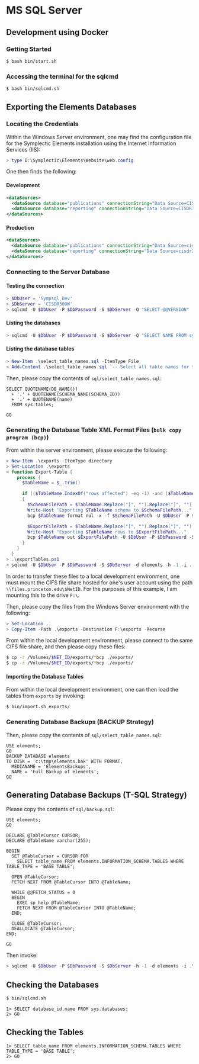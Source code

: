 # MS SQL Server

## Development using Docker
### Getting Started

```bash
$ bash bin/start.sh
```

### Accessing the terminal for the sqlcmd

```bash
$ bash bin/sqlcmd.sh
```

## Exporting the Elements Databases

### Locating the Credentials

Within the Windows Server environment, one may find the configuration file for the Symplectic Elements installation using the Internet Information Services (IIS):
```powershell
> type D:\Symplectic\Elements\Website\web.config
```

One then finds the following:

#### Development
```xml
<dataSources>
  <dataSource database="publications" connectionString="Data Source=CISDR300W;Initial Catalog=elements;Integrated Security=False;User ID=Sympsql_Dev;Password=$DbPassword" />
  <dataSource database="reporting" connectionString="Data Source=CISDR300W;Initial Catalog=elements-reporting;Integrated Security=False;User ID=Sympsql_Dev;Password=$DbPassword" />
</dataSources>
```

#### Production
```xml
<dataSources>
  <dataSource database="publications" connectionString="Data Source=cisdr200w.princeton.edu;Initial Catalog=elements;Integrated Security=False;User ID=sympsql;Password=$DbPassword" />
  <dataSource database="reporting" connectionString="Data Source=cisdr200w.princeton.edu;Initial Catalog=elements-reporting;Integrated Security=False;User ID=sympsql;Password=$DbPassword" />
</dataSources>
```

### Connecting to the Server Database

#### Testing the connection

```powershell
> $DbUser = 'Sympsql_Dev'
> $DbServer = 'CISDR300W'
> sqlcmd -U $DbUser -P $DbPassword -S $DbServer -Q "SELECT @@VERSION"
```

#### Listing the databases

```powershell
> sqlcmd -U $DbUser -P $DbPassword -S $DbServer -Q "SELECT NAME FROM sys.databases"
```

#### Listing the database tables

```powershell
> New-Item .\select_table_names.sql -ItemType File
> Add-Content .\select_table_names.sql '-- Select all table names for the elements database'
```

Then, please copy the contents of `sql/select_table_names.sql`:
```tsql
SELECT QUOTENAME(DB_NAME())
  + '.' + QUOTENAME(SCHEMA_NAME(SCHEMA_ID))
  + '.' + QUOTENAME(name)
  FROM sys.tables;

GO
```

### Generating the Database Table XML Format Files (`bulk copy program (bcp)`)

From within the server environment, please execute the following:

```powershell
> New-Item .\exports -ItemType directory
> Set-Location .\exports
> function Export-Table {
    process {
      $TableName = $_.Trim()

      if (($TableName.IndexOf("rows affected") -eq -1) -and ($TableName.length -gt 0))
      {
        $SchemaFilePath = $TableName.Replace("[", "").Replace("]", "").Replace(".", "_") + '_schema.xml'
        Write-Host "Exporting $TableName schema to $SchemaFilePath..."
        bcp $TableName format nul -x -f $SchemaFilePath -U $DbUser -P $DbPassword -S $DbServer -w

        $ExportFilePath = $TableName.Replace("[", "").Replace("]", "").Replace(".", "_") + '.bcp'
        Write-Host "Exporting $TableName rows to $ExportFilePath..."
        bcp $TableName out $ExportFilePath -U $DbUser -P $DbPassword -S $DbServer -w
      }
    }
  }
> .\exportTables.ps1
> sqlcmd -U $DbUser -P $DbPassword -S $DbServer -d elements -h -1 -i ..\select_table_names.sql | Export-Table

```

In order to transfer these files to a local development environment, one must mount the CIFS file share hosted for one's user account using the path `\\files.princeton.edu\$NetID`. For the purposes of this example, I am mounting this to the drive `F:\`.

Then, please copy the files from the Windows Server environment with the following:

```powershell
> Set-Location ..
> Copy-Item -Path .\exports -Destination F:\exports -Recurse
```

From within the local development environment, please connect to the same CIFS file share, and then please copy these files:

```bash
$ cp -r /Volumes/$NET_ID/exports/*bcp ./exports/
$ cp -r /Volumes/$NET_ID/exports/*bcp ./exports/
```

#### Importing the Database Tables

From within the local development environment, one can then load the tables from `exports` by invoking:

```bash
$ bin/import.sh exports/
```

### Generating Database Backups (BACKUP Strategy)

Then, please copy the contents of `sql/select_table_names.sql`:
```tsql
USE elements;
GO
BACKUP DATABASE elements
TO DISK = 'c:\tmp\elements.bak' WITH FORMAT,
  MEDIANAME = 'ElementsBackups',
  NAME = 'Full Backup of elements';
GO
```

## Generating Database Backups (T-SQL Strategy)

Please copy the contents of `sql/backup.sql`:
```tsql
USE elements;
GO

DECLARE @TableCursor CURSOR;
DECLARE @TableName varchar(255);

BEGIN
  SET @TableCursor = CURSOR FOR
    SELECT table_name FROM elements.INFORMATION_SCHEMA.TABLES WHERE TABLE_TYPE = 'BASE TABLE';

  OPEN @TableCursor;
  FETCH NEXT FROM @TableCursor INTO @TableName;

  WHILE @@FETCH_STATUS = 0
  BEGIN
    EXEC sp_help @TableName;
    FETCH NEXT FROM @TableCursor INTO @TableName;
  END;

  CLOSE @TableCursor;
  DEALLOCATE @TableCursor;
END;

GO
```

Then invoke:

```powershell
> sqlcmd -U $DbUser -P $DbPassword -S $DbServer -h -1 -d elements -i .\sql\backup.sql
```

## Checking the Databases

```bash
$ bin/sqlcmd.sh
```

```mssql
1> SELECT database_id,name FROM sys.databases;
2> GO
```

## Checking the Tables

```mssql
1> SELECT table_name FROM elements.INFORMATION_SCHEMA.TABLES WHERE TABLE_TYPE = 'BASE TABLE';
2> GO
```
